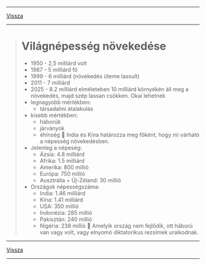 
---

[Vissza](../foldrajz.md)

---

> # Világnépesség növekedése
> - 1950 - 2,5 milliárd volt
> - 1987 - 5 milliárd fő
> - 1999 - 6 milliárd (növekedés üteme lassult)
> - 2011 - 7 milliárd
> - 2025 - 8.2 milliárd
> elméleteben 10 milliárd környékén áll meg a növekedés, majd szép lassan csökken.
> Okai lehetnek
> - legnagyobb mértékben:
>     - társadalmi átalakulás
> - kisebb mértékben:
>     - háborúk
>     - járványok
>     - éhínség
> :memo: India és Kína határozza meg főként, hogy mi várható a népesség növekedésben.
> - Jelenleg a népeség:
>     - Ázsia: 4.8 milliárd
>     - Afrika: 1.5 milliárd
>     - Amerika: 800 millió
>     - Európa: 750 millió
>     - Ausztrália + Új-Zéland: 30 millió
> - Országok népességszáma:
>     - India: 1.46 milliárd
>     - Kína: 1.41 milliárd
>     - USA: 350 millió
>     - Indonézia: 285 millió
>     - Pakisztán: 240 millió
>     - Nigéria: 238 millió
> :memo: Amelyik ország nem fejlődik, ott háború van vagy volt, vagy elnyomó diktatorikus rezsimek uralkodnak.

---

[Vissza](../foldrajz.md)

---